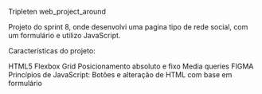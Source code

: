 Tripleten web_project_around

Projeto do sprint 8, onde desenvolvi uma pagina tipo de rede social, com um formulário e utilizo JavaScript.



Características do projeto:

HTML5 
Flexbox
Grid
Posicionamento absoluto e fixo
Media queries
FIGMA
Princípios de JavaScript: Botões e alteração de HTML com base em formulário